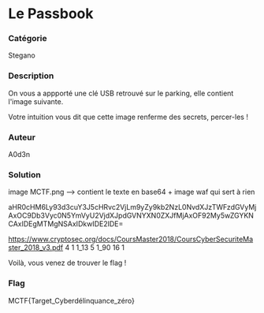 # Le Passbook

### Catégorie

Stegano

### Description

On vous a appporté une clé USB retrouvé sur le parking, elle contient l'image suivante.

Votre intuition vous dit que cette image renferme des secrets, percer-les !

### Auteur

A0d3n

### Solution

image MCTF.png --> contient le texte en base64 + image waf qui sert à rien

aHR0cHM6Ly93d3cuY3J5cHRvc2VjLm9yZy9kb2NzL0NvdXJzTWFzdGVyMjAxOC9Db3Vyc0N5YmVyU2VjdXJpdGVNYXN0ZXJfMjAxOF92My5wZGYKNCAxIDEgMTMgNSAxIDkwIDE2IDE=

https://www.cryptosec.org/docs/CoursMaster2018/CoursCyberSecuriteMaster_2018_v3.pdf
4 1 1_13 5 1_90 16 1

Voilà, vous venez de trouver le flag !

### Flag

MCTF{Target_Cyberdélinquance_zéro}
